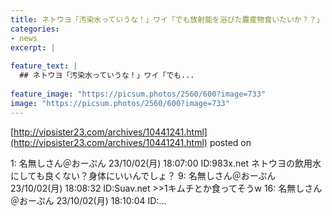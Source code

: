 ```yaml
---
title: ネトウヨ「汚染水っていうな！」ワイ「でも放射能を浴びた農産物食いたいか？？」
categories:
- news
excerpt: |
  
feature_text: |
  ## ネトウヨ「汚染水っていうな！」ワイ「でも...
  
feature_image: "https://picsum.photos/2560/600?image=733"
image: "https://picsum.photos/2560/600?image=733"
---
```


[http://vipsister23.com/archives/10441241.html](http://vipsister23.com/archives/10441241.html)
posted on 

<!--more-->

1: 名無しさん＠おーぷん 23/10/02(月) 18:07:00 ID:983x.net ネトウヨの飲用水にしても良くない？身体にいいんでしょ？ 9: 名無しさん＠おーぷん 23/10/02(月) 18:08:32 ID:Suav.net &gt;&gt;1キムチとか食ってそうw 16: 名無しさん＠おーぷん 23/10/02(月) 18:10:04 ID:...
